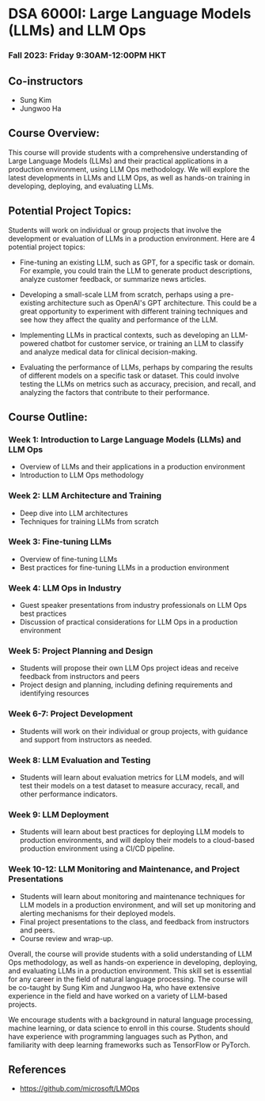 # DSA 6000I: Large Language Models (LLMs) and LLM Ops
### Fall 2023: Friday 9:30AM-12:00PM HKT

## Co-instructors
* Sung Kim
* Jungwoo Ha

## Course Overview:
This course will provide students with a comprehensive understanding of Large Language Models (LLMs) and their practical applications in a production environment, using LLM Ops methodology. We will explore the latest developments in LLMs and LLM Ops, as well as hands-on training in developing, deploying, and evaluating LLMs.

## Potential Project Topics:
Students will work on individual or group projects that involve the development or evaluation of LLMs in a production environment. Here are 4 potential project topics:

* Fine-tuning an existing LLM, such as GPT, for a specific task or domain. For example, you could train the LLM to generate product descriptions, analyze customer feedback, or summarize news articles.

* Developing a small-scale LLM from scratch, perhaps using a pre-existing architecture such as OpenAI's GPT architecture. This could be a great opportunity to experiment with different training techniques and see how they affect the quality and performance of the LLM.

* Implementing LLMs in practical contexts, such as developing an LLM-powered chatbot for customer service, or training an LLM to classify and analyze medical data for clinical decision-making.

* Evaluating the performance of LLMs, perhaps by comparing the results of different models on a specific task or dataset. This could involve testing the LLMs on metrics such as accuracy, precision, and recall, and analyzing the factors that contribute to their performance.

## Course Outline:

### Week 1: Introduction to Large Language Models (LLMs) and LLM Ops
- Overview of LLMs and their applications in a production environment
- Introduction to LLM Ops methodology

### Week 2: LLM Architecture and Training
- Deep dive into LLM architectures
- Techniques for training LLMs from scratch

### Week 3: Fine-tuning LLMs
- Overview of fine-tuning LLMs
- Best practices for fine-tuning LLMs in a production environment

### Week 4: LLM Ops in Industry
- Guest speaker presentations from industry professionals on LLM Ops best practices
- Discussion of practical considerations for LLM Ops in a production environment

### Week 5: Project Planning and Design
- Students will propose their own LLM Ops project ideas and receive feedback from instructors and peers
- Project design and planning, including defining requirements and identifying resources

### Week 6-7: Project Development
- Students will work on their individual or group projects, with guidance and support from instructors as needed.

### Week 8: LLM Evaluation and Testing
- Students will learn about evaluation metrics for LLM models, and will test their models on a test dataset to measure accuracy, recall, and other performance indicators.

### Week 9: LLM Deployment
- Students will learn about best practices for deploying LLM models to production environments, and will deploy their models to a cloud-based production environment using a CI/CD pipeline.

### Week 10-12: LLM Monitoring and Maintenance, and Project Presentations
- Students will learn about monitoring and maintenance techniques for LLM models in a production environment, and will set up monitoring and alerting mechanisms for their deployed models.
- Final project presentations to the class, and feedback from instructors and peers.
- Course review and wrap-up.

Overall, the course will provide students with a solid understanding of LLM Ops methodology, as well as hands-on experience in developing, deploying, and evaluating LLMs in a production environment. This skill set is essential for any career in the field of natural language processing. The course will be co-taught by Sung Kim and Jungwoo Ha, who have extensive experience in the field and have worked on a variety of LLM-based projects.

We encourage students with a background in natural language processing, machine learning, or data science to enroll in this course. Students should have experience with programming languages such as Python, and familiarity with deep learning frameworks such as TensorFlow or PyTorch.

## References
* https://github.com/microsoft/LMOps


